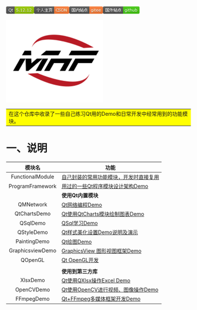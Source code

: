 <img src="README.assets/Qt-5.12.12-green.png">[![个人主页-CSDN-orange](README.assets/%E4%B8%AA%E4%BA%BA%E4%B8%BB%E9%A1%B5-CSDN-orange.png)](https://blog.csdn.net/qq_43627907?type=blog)[![国内站点-gitee-orange](README.assets/%E5%9B%BD%E5%86%85%E7%AB%99%E7%82%B9-gitee-orange.png)](https://gitee.com/mahuifa/QMDemo)[![国外站点-github-brightgreen](README.assets/%E5%9B%BD%E5%A4%96%E7%AB%99%E7%82%B9-github-brightgreen.png)](https://github.com/mahuifa/QMDemo)

![image-20220827211417219](README.assets/image-20220827211417219.png)



<table><tr><td bgcolor=#FFFF00>在这个仓库中收录了一些自己练习Qt用的Demo和日常开发中经常用到的功能模块。</td></tr></table>

# 一、说明

|      模块名      | 功能                                                         |
| :--------------: | ------------------------------------------------------------ |
| FunctionalModule | [自己封装的常用功能模块，开发时直接复用](./FunctionalModule/FunctionalModule.md) |
| ProgramFramework | [用过的一些Qt程序模块设计架构Demo](./ProgramFramework/ProgramFramework.md) |
|                  | **使用Qt内置模块**                                           |
|    QMNetwork     | [Qt网络编程Demo](./QMNetwork/QMNetwork.md)                   |
|   QtChartsDemo   | [Qt使用QtCharts模块绘制图表Demo](./QtChartsDemo/QtCharts.md) |
|     QSqlDemo     | [QSql学习Demo](./QSqlDemo/QSql.md)                           |
|    QStyleDemo    | [Qt样式美化设置Demo说明及演示](./QStyleDemo/QStyleDemo.md)   |
|   PaintingDemo   | [Qt绘图Demo](./PaintingDemo/PaintingDemo.md)                 |
| GraphicsviewDemo | [GraphicsView 图形视图框架Demo](./GraphicsviewDemo/GraphicsviewDemo.md) |
|     QOpenGL      | [Qt OpenGL开发](./OpenGLDemo/OpenGLDemo.md)                  |
|                  |                                                              |
|                  | **使用到第三方库**                                           |
|     XlsxDemo     | [Qt使用QXlsx操作Excel Demo](./XlsxDemo/XlsxDemo.md)          |
|    OpenCVDemo    | [Qt使用OpenCV进行视频、图像操作Demo](./OpenCVDemo/OpenCVDemo.md) |
|    FFmpegDemo    | [Qt+FFmpeg多媒体框架开发Demo](./FFmpegDemo/FFmpegDemo.md)    |

